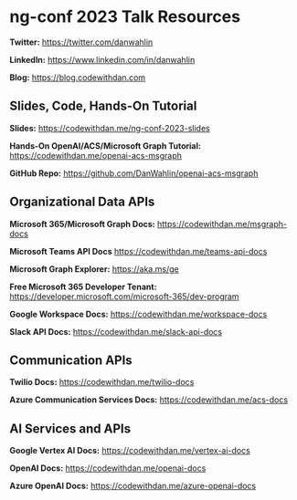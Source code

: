 # ng-conf 2023 Talk Resources

**Twitter:** https://twitter.com/danwahlin

**LinkedIn:** https://www.linkedin.com/in/danwahlin

**Blog:** https://blog.codewithdan.com

## Slides, Code, Hands-On Tutorial

**Slides:**  https://codewithdan.me/ng-conf-2023-slides

**Hands-On OpenAI/ACS/Microsoft Graph Tutorial:** https://codewithdan.me/openai-acs-msgraph

**GitHub Repo:** https://github.com/DanWahlin/openai-acs-msgraph

## Organizational Data APIs

**Microsoft 365/Microsoft Graph Docs:** https://codewithdan.me/msgraph-docs​

**Microsoft Teams API Docs** https://codewithdan.me/teams-api-docs​

**Microsoft Graph Explorer:** https://aka.ms/ge

**Free Microsoft 365 Developer Tenant:** https://developer.microsoft.com/microsoft-365/dev-program

**Google Workspace Docs:** https://codewithdan.me/workspace-docs

**Slack API Docs:** https://codewithdan.me/slack-api-docs​

## Communication APIs

**Twilio Docs:** https://codewithdan.me/twilio-docs

**Azure Communication Services Docs:** https://codewithdan.me/acs-docs

## AI Services and APIs

**Google Vertex AI Docs:** https://codewithdan.me/vertex-ai-docs

**OpenAI Docs:** https://codewithdan.me/openai-docs

**Azure OpenAI Docs:** https://codewithdan.me/azure-openai-docs
